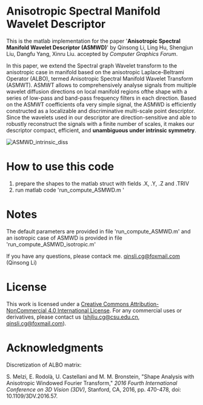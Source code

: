 # Anisotropic Spectral Manifold Wavelet Descriptor

This is the matlab implementation for the paper '**Anisotropic Spectral Manifold Wavelet Descriptor (ASMWD)**' by Qinsong Li, Ling Hu,  Shengjun Liu, Dangfu Yang, Xinru Liu. accepted by *Computer Graphics Forum*.

In this paper, we extend the Spectral graph Wavelet transform to the anisotropic case in manifold based on the anisotropic Laplace-Beltrami Operator (ALBO), termed Anisotropic Spectral Manifold Wavelet Transform (ASMWT). ASMWT allows to comprehensively analyse signals from multiple wavelet diffusion directions on local manifold regions ofthe shape with a series of low-pass and band-pass frequency filters in each direction. Based on the ASMWT coefficients ofa very simple signal, the ASMWD is efficiently constructed as a localizable and discriminative multi-scale point descriptor. Since the wavelets used in our descriptor are direction-sensitive and able to robustly reconstruct the signals with a finite number of scales, it makes our descriptor compact, efficient, and **unambiguous under intrinsic symmetry**.

![ASMWD_intrinsic_diss](E:\CGF_ASMWD\images\ASMWD_intrinsic_diss.jpg)



# How to use this code

1. prepare the shapes to the matlab struct with fields .X, .Y, .Z and .TRIV
2. run matlab code 'run_compute_ASMWD.m '



# Notes

The default parameters are provided in file 'run_compute_ASMWD.m' and an isotropic case of ASMWD is provided in file 'run_compute_ASMWD_isotropic.m' 

If you have any questions, please contack me. [qinsli.cg@foxmail.com](mailto:qinsli.cg@foxmail.com) (Qinsong Li)



# License

This work is licensed under a [Creative Commons Attribution-NonCommercial 4.0 International License](http://creativecommons.org/licenses/by-nc/4.0/). For any commercial uses or derivatives, please contact us ([shjliu.cg@csu.edu.cn](mailto:shjliu.cg@csu.edu.cn), [qinsli.cg@foxmail.com](mailto:qinsli.cg@foxmail.com)).



# Acknowledgments

Discretization of ALBO matrix:

S. Melzi, E. Rodolà, U. Castellani and M. M. Bronstein, "Shape Analysis with Anisotropic Windowed Fourier Transform," *2016 Fourth International Conference on 3D Vision (3DV)*, Stanford, CA, 2016, pp. 470-478, doi: 10.1109/3DV.2016.57.



